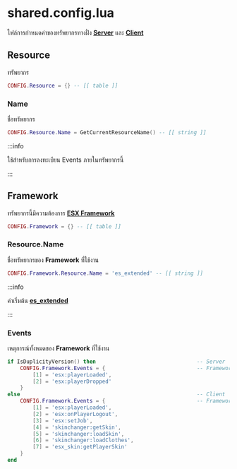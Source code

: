 # shared.config.lua

ไฟล์การกำหนดค่าของทรัพยากรทางฝั่ง **[Server](https://en.wikipedia.org/wiki/Server-side)** และ **[Client](https://en.wikipedia.org/wiki/Client-side)**

## Resource

ทรัพยากร

```lua title="บรรทัดที่ 13"
CONFIG.Resource = {} -- [[ table ]]
```

### Name

ชื่อทรัพยากร

```lua title="บรรทัดที่ 14"
CONFIG.Resource.Name = GetCurrentResourceName() -- [[ string ]]
```

:::info

ใช้สำหรับการลงทะเบียน Events ภายในทรัพยากรนี้

:::

## Framework

ทรัพยากรนี้มีความต้องการ **[ESX Framework](https://github.com/esx-framework)**

```lua title="บรรทัดที่ 17"
CONFIG.Framework = {} -- [[ table ]]
```

### Resource.Name

ชื่อทรัพยากรของ **Framework** ที่ใช้งาน

```lua title="บรรทัดที่ 19"
CONFIG.Framework.Resource.Name = 'es_extended' -- [[ string ]]
```

:::info

ค่าเริ่มต้น **[es_extended](https://github.com/esx-framework/esx-legacy/tree/main/%5Besx%5D/es_extended)**

:::

### Events

เหตุการณ์ทั้งหมดของ **Framework** ที่ใช้งาน

```lua title="บรรทัดที่ 23"
if IsDuplicityVersion() then                                -- Server
    CONFIG.Framework.Events = {                             -- Framework Events
        [1] = 'esx:playerLoaded',
        [2] = 'esx:playerDropped'
    }
else                                                        -- Client
    CONFIG.Framework.Events = {                             -- Framework Events
        [1] = 'esx:playerLoaded',
        [2] = 'esx:onPlayerLogout',
        [3] = 'esx:setJob',
        [4] = 'skinchanger:getSkin',
        [5] = 'skinchanger:loadSkin',
        [6] = 'skinchanger:loadClothes',
        [7] = 'esx_skin:getPlayerSkin'
    }
end
```
